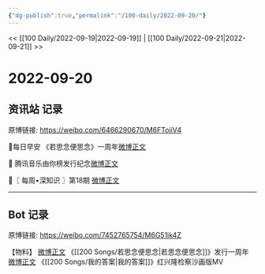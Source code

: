 ```yaml
---
{"dg-publish":true,"permalink":"/100-daily/2022-09-20/"}
---
```



<< [[100 Daily/2022-09-19\|2022-09-19]] | [[100 Daily/2022-09-21\|2022-09-21]] >>

# 2022-09-20

## 资讯站 记录

原博链接: https://weibo.com/6466290670/M6FToiiV4

🌟每日早安
《若思念便思念》一周年[微博正文](https://weibo.com/detail/4815694954237478)

🌟 腾讯音乐由你榜发行纪念[微博正文](https://weibo.com/detail/4815751929924177)

🌟〖 每周•深知识 〗第18期 [微博正文](https://weibo.com/detail/4815753503317029)

---
## Bot 记录

原博链接: https://weibo.com/7452765754/M6G51ik4Z

【物料】
[微博正文](https://weibo.com/detail/4815729441113624) 《[[200 Songs/若思念便思念\|若思念便思念]]》发行一周年
[微博正文](https://weibo.com/detail/4815802584534961) 《[[200 Songs/我的答案\|我的答案]]》红兴隆检察沙画版MV
